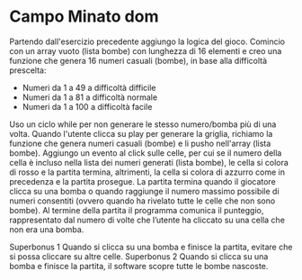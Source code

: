 # Campo Minato dom

Partendo dall'esercizio precedente aggiungo la logica del gioco.
Comincio con un array vuoto (lista bombe) con lunghezza di 16 elementi e creo una funzione che genera 16 numeri casuali (bombe), in base alla difficoltà prescelta: 

- Numeri da 1 a 49 a difficoltà difficile
- Numeri da 1 a 81 a difficoltà normale
- Numeri da 1 a 100 a difficoltà facile

Uso un ciclo while per non generare le stesso numero/bomba più di una volta.
Quando l'utente clicca su play per generare la griglia, richiamo la funzione che genera numeri casuali (bombe) e li pusho nell'array (lista bombe). 
Aggiungo un evento al click sulle celle, per cui se il numero della cella è incluso nella lista dei numeri generati (lista bombe), le cella si colora di rosso e la partita termina, altrimenti, la cella si colora di azzurro come in precedenza e la partita prosegue.
La partita termina quando il giocatore clicca su una bomba o quando raggiunge il numero massimo possibile di numeri consentiti (ovvero quando ha rivelato tutte le celle che non sono bombe).
Al termine della partita il programma comunica il punteggio, rappresentato dal numero di volte che l’utente ha cliccato su una cella che non era una bomba.

Superbonus 1
Quando si clicca su una bomba e finisce la partita, evitare che si possa cliccare su altre celle.
Superbonus 2
Quando si clicca su una bomba e finisce la partita, il software scopre tutte le bombe nascoste.
